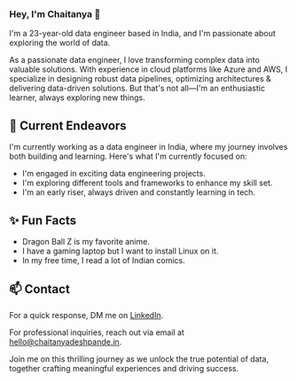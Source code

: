 ### Hey, I'm Chaitanya 👋 

I'm a 23-year-old data engineer based in India, and I'm passionate about exploring the world of data.

As a passionate data engineer, I love transforming complex data into valuable solutions. With experience in cloud platforms like Azure and AWS, I specialize in designing robust data pipelines, optimizing architectures & delivering data-driven solutions. But that's not all—I'm an enthusiastic learner, always exploring new things. 

## 🔭 Current Endeavors 

I'm currently working as a data engineer in India, where my journey involves both building and learning. Here's what I'm currently focused on:

- I'm engaged in exciting data engineering projects.
- I'm exploring different tools and frameworks to enhance my skill set.
- I'm an early riser, always driven and constantly learning in tech.

## ✨ Fun Facts 

- Dragon Ball Z is my favorite anime.
- I have a gaming laptop but I want to install Linux on it.
- In my free time, I read a lot of Indian comics.

## 📫 Contact

 For a quick response, DM me on [LinkedIn](https://www.linkedin.com/in/chaitanyadeshpande3005/). 
 
 For professional inquiries, reach out via email at [hello@chaitanyadeshpande.in](mailto:hello@chaitanyadeshpande.in). 

Join me on this thrilling journey as we unlock the true potential of data, together crafting meaningful experiences and driving success.

<!--## GitHub Stats
<p><img src="https://github-readme-stats.vercel.app/api?username=chaitanyaonline&amp;show_icons=true" alt="GitHub Stats"></p>-->
